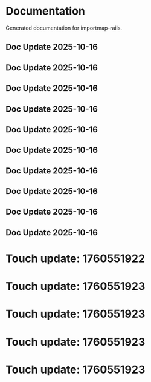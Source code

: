 # Documentation

Generated documentation for importmap-rails.

## Doc Update 2025-10-16

## Doc Update 2025-10-16

## Doc Update 2025-10-16

## Doc Update 2025-10-16

## Doc Update 2025-10-16

## Doc Update 2025-10-16

## Doc Update 2025-10-16

## Doc Update 2025-10-16

## Doc Update 2025-10-16

## Doc Update 2025-10-16

# Touch update: 1760551922

# Touch update: 1760551923

# Touch update: 1760551923

# Touch update: 1760551923

# Touch update: 1760551923
